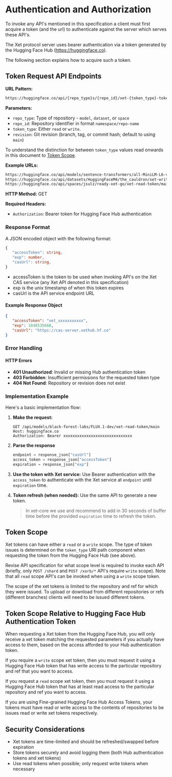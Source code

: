 # Authentication and Authorization

To invoke any API's mentioned in this specification a client must first acquire a token (and the url) to authenticate against the server which serves these API's.

The Xet protocol server uses bearer authentication via a token generated by the Hugging Face Hub (<https://huggingface.co>).

The following section explains how to acquire such a token.

## Token Request API Endpoints

**URL Pattern:**

```txt
https://huggingface.co/api/{repo_type}s/{repo_id}/xet-{token_type}-token/{revision}
```

**Parameters:**

- `repo_type`: Type of repository - `model`, `dataset`, or `space`
- `repo_id`: Repository identifier in format `namespace/repo-name`
- `token_type`: Either `read` or `write`.
- `revision`: Git revision (branch, tag, or commit hash; default to using `main`)

To understand the distinction for between `token_type` values read onwards in this document to [Token Scope](../spec/auth.md#token-scope).

**Example URLs:**

```txt
https://huggingface.co/api/models/sentence-transformers/all-MiniLM-L6-v2/xet-read-token/main
https://huggingface.co/api/datasets/HuggingFaceM4/the_cauldron/xet-write-token/v1.1
https://huggingface.co/api/spaces/jsulz/ready-xet-go/xet-read-token/main
```

**HTTP Method:** GET

**Required Headers:**

- `Authorization`: Bearer token for Hugging Face Hub authentication

### Response Format

A JSON encoded object with the following format:

```typescript
{
   "accessToken": string,
   "exp": number,
   "casUrl": string,
}
```

- accessToken is the token to be used when invoking API's on the Xet CAS service (any Xet API denoted in this specification)
- exp is the unix timestamp of when this token expires
- casUrl is the API service endpoint URL

#### Example Response Object

```json
{
   "accessToken": "xet_xxxxxxxxxxx",
   "exp": 1848535668,
   "casUrl": "https://cas-server.xethub.hf.co"
}
```

### Error Handling

#### HTTP Errors

- **401 Unauthorized**: Invalid or missing Hub authentication token
- **403 Forbidden**: Insufficient permissions for the requested token type
- **404 Not Found**: Repository or revision does not exist

### Implementation Example

Here's a basic implementation flow:

1. **Make the request:**

   ```http
   GET /api/models/black-forest-labs/FLUX.1-dev/xet-read-token/main
   Host: huggingface.co
   Authorization: Bearer xxxxxxxxxxxxxxxxxxxxxxxxxxxxxx
   ```

2. **Parse the response**

   ```python
   endpoint = response_json["casUrl"]
   access_token = response_json["accessToken"]
   expiration = response_json["exp"]
   ```

3. **Use the token with Xet service:**
   Use Bearer authentication with the `access_token` to authenticate with the Xet service at `endpoint` until `expiration` time.

4. **Token refresh (when needed):**
   Use the same API to generate a new token.
  
   > In xet-core we use and recommend to add in 30 seconds of buffer time before the provided `expiration` time to refresh the token.

## Token Scope

Xet tokens can have either a `read` or a `write` scope. The type of token issues is determined on the `token_type` URI path component when requesting the token from the Hugging Face Hub (see above).

Revise API specification for what scope level is required to invoke each API (briefly, only `POST /shard` and `POST /xorb/*` API's require `write` scope).
Note that all `read` scope API's can be invoked when using a `write` scope token.

The scope of the xet tokens is limited to the repository and ref for which they were issued. To upload or download from different repositories or refs (different branches) clients will need to be issued different tokens.

## Token Scope Relative to Hugging Face Hub Authentication Token

When requesting a Xet token from the Hugging Face Hub, you will only receive a xet token matching the requested parameters if you actually have access to them, based on the access afforded to your Hub authentication token.

If you require a `write` scope xet token, then you must request it using a Hugging Face Hub token that has write access to the particular repository and ref that you want to access.

If you request a `read` scope xet token, then you must request it using a Hugging Face Hub token that has at least read access to the particular repository and ref you want to access.

If you are using Fine-grained Hugging Face Hub Access Tokens, your tokens must have read or write access to the contents of repositories to be issues read or write xet tokens respectively.

## Security Considerations

- Xet tokens are time-limited and should be refreshed/swapped before expiration
- Store tokens securely and avoid logging them (both Hub authentication tokens and xet tokens)
- Use read tokens when possible; only request write tokens when necessary
